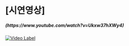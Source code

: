 <h1>[시연영상]</h1>
<h5>(https://www.youtube.com/watch?v=Ukxw37hXWy4)</h5>

[![Video Label](http://img.youtube.com/vi/Ukxw37hXWy4/0.jpg)](https://www.youtube.com/watch?v=Ukxw37hXWy4)
